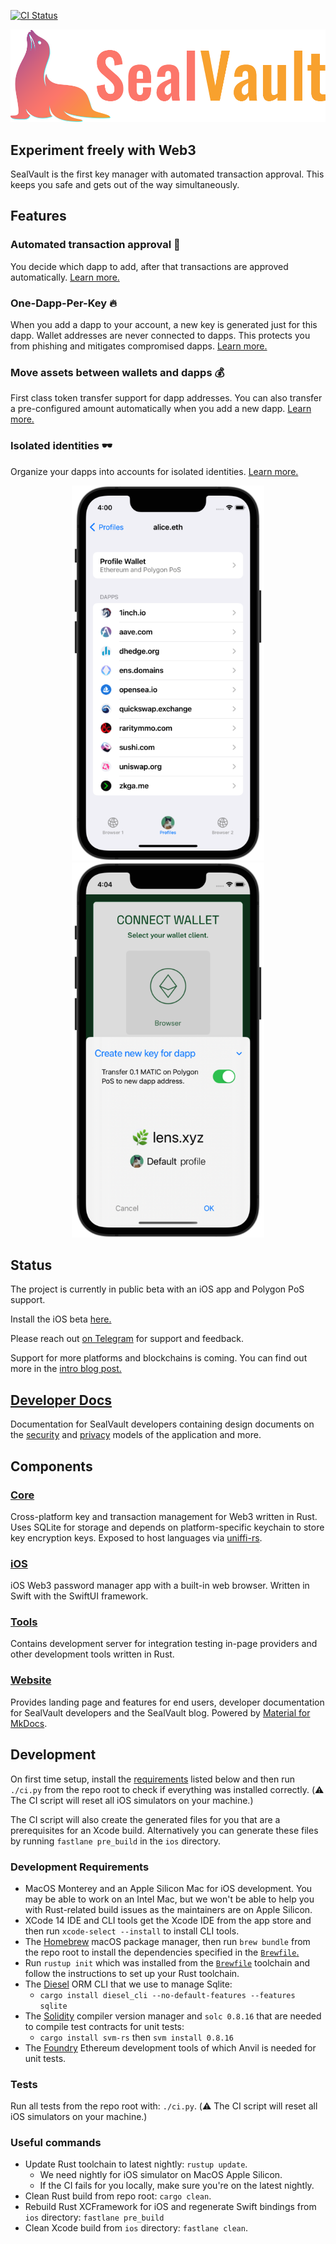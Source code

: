 [![CI Status](https://github.com/sealvault/sealvault/actions/workflows/ci.yml/badge.svg?branch=main)](https://github.com/sealvault/sealvault/actions/workflows/ci.yml) 

<div align="center">
  <img src="./website/src/assets/images/logo-with-text.png" alt="SealVault Logo">
</div>

## Experiment freely with Web3 

SealVault is the first key manager with automated transaction approval. This
keeps you safe and gets out of the way simultaneously.

## Features

### Automated transaction approval 🥳

You decide which dapp to add, after that transactions are approved
automatically.
[Learn more.](https://sealvault.org/one-dapp-per-key/)

### One-Dapp-Per-Key :fire:

When you add a dapp to your account, a new key is generated just for this dapp.
Wallet addresses are never connected to dapps.
This protects you from phishing and mitigates compromised dapps.
[Learn more.](https://sealvault.org/one-dapp-per-key/)

### Move assets between wallets and dapps 💰

First class token transfer support for dapp addresses. 
You can also transfer a pre-configured amount automatically when you add a new dapp. 
[Learn more.](https://sealvault.org/one-dapp-per-key/)

### Isolated identities 🕶️

Organize your dapps into accounts for isolated identities. 
[Learn more.](https://sealvault.org/privacy/)</figcaption>

<div float="left" align="center">
    <img src="./website/src/assets/images/screenshots/profile-view.png" height="600px" />
    <img src="./website/src/assets/images/screenshots/add-dapp.png" height="600px" />
</div>

## Status

The project is currently in public beta with an iOS app and Polygon PoS support.

Install the iOS beta [here.](https://testflight.apple.com/join/EHQYn6Oz)

Please reach out [on Telegram](https://t.me/agostbiro) for support and feedback.

Support for more platforms and blockchains is coming. You can find out more in the [intro blog post.](https://sealvault.org/blog/web3-vision/)

## [Developer Docs](https://sealvault.org/dev-docs/)

Documentation for SealVault developers containing design documents on the
[security](https://sealvault.org/dev-docs/design/security-model/) and [privacy](https://sealvault.org/dev-docs/design/privacy-model/) models of the application and more.

## Components

### [Core](./core)

Cross-platform key and transaction management for Web3 written in Rust. 
Uses SQLite for storage and depends on platform-specific keychain to store 
key encryption keys.
Exposed to host languages via [uniffi-rs](https://github.com/mozilla/uniffi-rs).

### [iOS](./ios)

iOS Web3 password manager app with a built-in web browser. Written in Swift with 
the SwiftUI framework.

### [Tools](./tools)

Contains development server for integration testing in-page providers and other 
development tools written in Rust.

### [Website](./website)

Provides landing page and features for end users, developer documentation for
SealVault developers and the SealVault blog. Powered by [Material for
MkDocs](https://squidfunk.github.io/mkdocs-material/).

## Development

On first time setup, install the [requirements](#development-requirements)
listed below and then run `./ci.py` from the repo root to check if everything
was installed correctly. (:warning: The CI script will reset all iOS simulators
on your machine.)

The CI script will also create the generated files for you that are a
prerequisites for an Xcode build. Alternatively you can generate these files by
running `fastlane pre_build` in the `ios` directory.

### Development Requirements

- MacOS Monterey and an Apple Silicon Mac for iOS development. You may be able 
  to work on an Intel Mac, but we won't be able to help you with Rust-related 
  build issues as the maintainers are on Apple Silicon.
- XCode 14 IDE and CLI tools get the Xcode IDE from the app store and then run
  `xcode-select --install` to install CLI tools.
- The [Homebrew](https://brew.sh/) macOS package manager, then run `brew bundle`
  from the repo root to install the dependencies specified in the
  [`Brewfile`.](./Brewfile)
- Run `rustup init` which was installed from the [`Brewfile`](./Brewfile) 
  toolchain and follow the instructions to set up your Rust toolchain.
- The [Diesel](https://diesel.rs/) ORM CLI that we use to manage Sqlite:
  - `cargo install diesel_cli --no-default-features --features sqlite` 
- The [Solidity](https://docs.soliditylang.org/en/v0.8.16/index.html) compiler 
  version manager and `solc 0.8.16` that are needed to compile test contracts 
  for unit tests:
  - `cargo install svm-rs` then `svm install 0.8.16`
- The [Foundry](https://book.getfoundry.sh/getting-started/installation) 
  Ethereum development tools of which Anvil is needed for unit tests.

### Tests

Run all tests from the repo root with: `./ci.py`. (:warning: The CI script will
reset all iOS simulators on your machine.)

### Useful commands

- Update Rust toolchain to latest nightly: `rustup update`.
  - We need nightly for iOS simulator on MacOS Apple Silicon.
  - If the CI fails for you locally, make sure you're on the latest nightly.
- Clean Rust build from repo root: `cargo clean`.
- Rebuild Rust XCFramework for iOS and regenerate Swift bindings from `ios`
  directory: `fastlane pre_build`
- Clean Xcode build from `ios` directory: `fastlane clean`.

